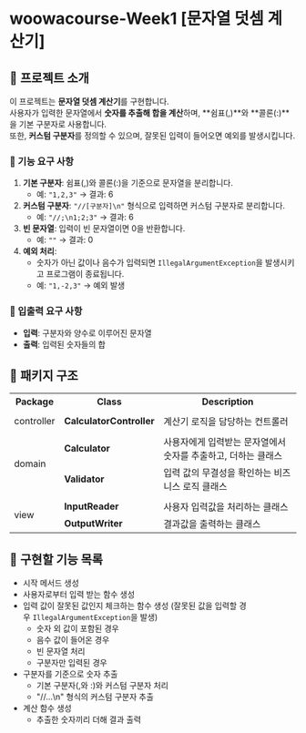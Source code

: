 # woowacourse-Week1 **[문자열 덧셈 계산기]**

## 📌 프로젝트 소개  
이 프로젝트는 **문자열 덧셈 계산기**를 구현합니다.  
사용자가 입력한 문자열에서 **숫자를 추출해 합을 계산**하며, **쉼표(,)**와 **콜론(:)**을 기본 구분자로 사용합니다.  
또한, **커스텀 구분자**를 정의할 수 있으며, 잘못된 입력이 들어오면 예외를 발생시킵니다.  

### 🎯 기능 요구 사항  
1. **기본 구분자**: 쉼표(,)와 콜론(:)을 기준으로 문자열을 분리합니다.  
   - 예: `"1,2,3"` → 결과: 6  
2. **커스텀 구분자**: `"//[구분자]\n"` 형식으로 입력하면 커스텀 구분자로 분리합니다.  
   - 예: `"//;\n1;2;3"` → 결과: 6  
3. **빈 문자열**: 입력이 빈 문자열이면 0을 반환합니다.  
   - 예: `""` → 결과: 0  
4. **예외 처리**:  
   - 숫자가 아닌 값이나 음수가 입력되면 `IllegalArgumentException`을 발생시키고 프로그램이 종료됩니다.  
   - 예: `"1,-2,3"` → 예외 발생  

### 📝 입출력 요구 사항  
- **입력**: 구분자와 양수로 이루어진 문자열  
- **출력**: 입력된 숫자들의 합  

## 📌 패키지 구조
<table>
    <tr>
        <th>Package</th>
        <th>Class</th>
        <th>Description</th>
    </tr>
    <tr><td colspan="3"></td></tr>
    <tr>
        <td>controller</td>
        <td><b>CalculatorController</b></td>
        <td>계산기 로직을 담당하는 컨트롤러</td>
    </tr>
    <tr><td colspan="3"></td></tr>
    <tr>
        <td rowspan="2">domain</td>
        <td><b>Calculator</b></td>
        <td>사용자에게 입력받는 문자열에서 숫자를 추출하고, 더하는 클래스</td>
    </tr>
    <tr>
        <td><b>Validator</b></td>
        <td>입력 값의 무결성을 확인하는 비즈니스 로직 클래스</td>
    </tr>
    <tr><td colspan="3"></td></tr>
    <tr>
        <td rowspan="2">view</td>
        <td><b>InputReader</b></td>
        <td>사용자 입력값을 처리하는 클래스</td>
    </tr>
    <tr>
        <td><b>OutputWriter</b></td>
        <td>결과값을 출력하는 클래스</td>
    </tr>
</table>

## 📌 구현할 기능 목록
- 시작 메서드 생성
- 사용자로부터 입력 받는 함수 생성
- 입력 값이 잘못된 값인지 체크하는 함수 생성 (잘못된 값을 입력할 경우 `IllegalArgumentException`을 발생)
  - 숫자 외 값이 포함된 경우
  - 음수 값이 들어온 경우
  - 빈 문자열 처리
  - 구분자만 입력된 경우
- 구분자를 기준으로 숫자 추출
  - 기본 구분자(,와 :)와 커스텀 구분자 처리
  - "//...\n" 형식의 커스텀 구분자 추출
- 계산 함수 생성
  - 추출한 숫자끼리 더해 결과 출력
